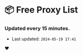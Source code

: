 # :package: Free Proxy List
### Updated every 15 minutes.

- Last updated: `2024-05-19 17:41`

:heart:
